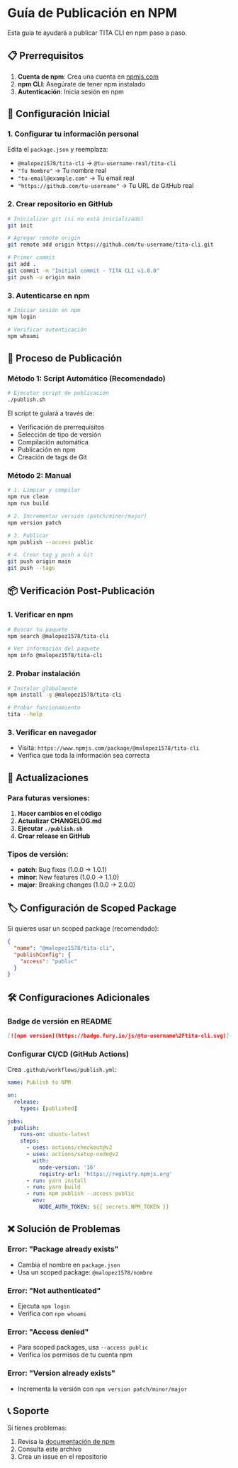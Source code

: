 # Guía de Publicación en NPM

Esta guía te ayudará a publicar TITA CLI en npm paso a paso.

## 📋 Prerrequisitos

1. **Cuenta de npm**: Crea una cuenta en [npmjs.com](https://www.npmjs.com)
2. **npm CLI**: Asegúrate de tener npm instalado
3. **Autenticación**: Inicia sesión en npm

## 🔧 Configuración Inicial

### 1. Configurar tu información personal

Edita el `package.json` y reemplaza:
- `@malopez1578/tita-cli` → `@tu-username-real/tita-cli`
- `"Tu Nombre"` → Tu nombre real
- `"tu-email@example.com"` → Tu email real
- `"https://github.com/tu-username"` → Tu URL de GitHub real

### 2. Crear repositorio en GitHub

```bash
# Inicializar git (si no está inicializado)
git init

# Agregar remote origin
git remote add origin https://github.com/tu-username/tita-cli.git

# Primer commit
git add .
git commit -m "Initial commit - TITA CLI v1.0.0"
git push -u origin main
```

### 3. Autenticarse en npm

```bash
# Iniciar sesión en npm
npm login

# Verificar autenticación
npm whoami
```

## 🚀 Proceso de Publicación

### Método 1: Script Automático (Recomendado)

```bash
# Ejecutar script de publicación
./publish.sh
```

El script te guiará a través de:
- Verificación de prerrequisitos
- Selección de tipo de versión
- Compilación automática
- Publicación en npm
- Creación de tags de Git

### Método 2: Manual

```bash
# 1. Limpiar y compilar
npm run clean
npm run build

# 2. Incrementar versión (patch/minor/major)
npm version patch

# 3. Publicar
npm publish --access public

# 4. Crear tag y push a Git
git push origin main
git push --tags
```

## 📦 Verificación Post-Publicación

### 1. Verificar en npm

```bash
# Buscar tu paquete
npm search @malopez1578/tita-cli

# Ver información del paquete
npm info @malopez1578/tita-cli
```

### 2. Probar instalación

```bash
# Instalar globalmente
npm install -g @malopez1578/tita-cli

# Probar funcionamiento
tita --help
```

### 3. Verificar en navegador

- Visita: `https://www.npmjs.com/package/@malopez1578/tita-cli`
- Verifica que toda la información sea correcta

## 🔄 Actualizaciones

### Para futuras versiones:

1. **Hacer cambios en el código**
2. **Actualizar CHANGELOG.md**
3. **Ejecutar `./publish.sh`**
4. **Crear release en GitHub**

### Tipos de versión:

- **patch**: Bug fixes (1.0.0 → 1.0.1)
- **minor**: New features (1.0.0 → 1.1.0)
- **major**: Breaking changes (1.0.0 → 2.0.0)

## 🏷️ Configuración de Scoped Package

Si quieres usar un scoped package (recomendado):

```json
{
  "name": "@malopez1578/tita-cli",
  "publishConfig": {
    "access": "public"
  }
}
```

## 🛠️ Configuraciones Adicionales

### Badge de versión en README

```markdown
[![npm version](https://badge.fury.io/js/@tu-username%2Ftita-cli.svg)](https://badge.fury.io/js/@tu-username%2Ftita-cli)
```

### Configurar CI/CD (GitHub Actions)

Crea `.github/workflows/publish.yml`:

```yaml
name: Publish to NPM

on:
  release:
    types: [published]

jobs:
  publish:
    runs-on: ubuntu-latest
    steps:
      - uses: actions/checkout@v2
      - uses: actions/setup-node@v2
        with:
          node-version: '16'
          registry-url: 'https://registry.npmjs.org'
      - run: yarn install
      - run: yarn build
      - run: npm publish --access public
        env:
          NODE_AUTH_TOKEN: ${{ secrets.NPM_TOKEN }}
```

## ❌ Solución de Problemas

### Error: "Package already exists"
- Cambia el nombre en `package.json`
- Usa un scoped package: `@malopez1578/nombre`

### Error: "Not authenticated"
- Ejecuta `npm login`
- Verifica con `npm whoami`

### Error: "Access denied"
- Para scoped packages, usa `--access public`
- Verifica los permisos de tu cuenta npm

### Error: "Version already exists"
- Incrementa la versión con `npm version patch/minor/major`

## 📞 Soporte

Si tienes problemas:
1. Revisa la [documentación de npm](https://docs.npmjs.com/)
2. Consulta este archivo
3. Crea un issue en el repositorio
